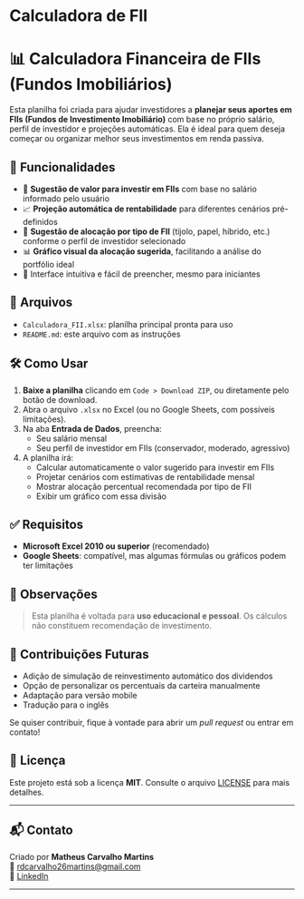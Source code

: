 # Calculadora de FII
# 📊 Calculadora Financeira de FIIs (Fundos Imobiliários)

Esta planilha foi criada para ajudar investidores a **planejar seus aportes em FIIs (Fundos de Investimento Imobiliário)** com base no próprio salário, perfil de investidor e projeções automáticas. Ela é ideal para quem deseja começar ou organizar melhor seus investimentos em renda passiva.

## 🧮 Funcionalidades

- 💸 **Sugestão de valor para investir em FIIs** com base no salário informado pelo usuário
- 📈 **Projeção automática de rentabilidade** para diferentes cenários pré-definidos
- 🧠 **Sugestão de alocação por tipo de FII** (tijolo, papel, híbrido, etc.) conforme o perfil de investidor selecionado
- 📊 **Gráfico visual da alocação sugerida**, facilitando a análise do portfólio ideal
- 📝 Interface intuitiva e fácil de preencher, mesmo para iniciantes

## 📁 Arquivos

- `Calculadora_FII.xlsx`: planilha principal pronta para uso
- `README.md`: este arquivo com as instruções

## 🛠 Como Usar

1. **Baixe a planilha** clicando em `Code > Download ZIP`, ou diretamente pelo botão de download.
2. Abra o arquivo `.xlsx` no Excel (ou no Google Sheets, com possíveis limitações).
3. Na aba **Entrada de Dados**, preencha:
   - Seu salário mensal
   - Seu perfil de investidor em FIIs (conservador, moderado, agressivo)
4. A planilha irá:
   - Calcular automaticamente o valor sugerido para investir em FIIs
   - Projetar cenários com estimativas de rentabilidade mensal
   - Mostrar alocação percentual recomendada por tipo de FII
   - Exibir um gráfico com essa divisão

## ✅ Requisitos

- **Microsoft Excel 2010 ou superior** (recomendado)
- **Google Sheets**: compatível, mas algumas fórmulas ou gráficos podem ter limitações

## 📌 Observações

> Esta planilha é voltada para **uso educacional e pessoal**. Os cálculos não constituem recomendação de investimento.

## 🚧 Contribuições Futuras

- Adição de simulação de reinvestimento automático dos dividendos
- Opção de personalizar os percentuais da carteira manualmente
- Adaptação para versão mobile
- Tradução para o inglês

Se quiser contribuir, fique à vontade para abrir um *pull request* ou entrar em contato!

## 📝 Licença

Este projeto está sob a licença **MIT**. Consulte o arquivo [LICENSE](./LICENSE) para mais detalhes.

---

## 📬 Contato

Criado por **Matheus Carvalho Martins**  
📧 rdcarvalho26martins@gmail.com  
🔗 [LinkedIn](https://www.linkedin.com/in/matheuscarvalhoadm/)

---


